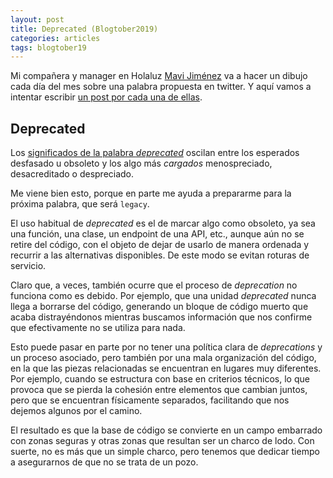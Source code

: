 ```yaml
---
layout: post
title: Deprecated (Blogtober2019)
categories: articles
tags: blogtober19
---
```


Mi compañera y manager en Holaluz [Mavi Jiménez](https://twitter.com/Linkita) va a hacer un dibujo cada día del mes sobre una palabra propuesta en twitter. Y aquí vamos a intentar escribir [un post por cada una de ellas](https://franiglesias.github.io/blogtober19-status/).


## Deprecated

Los [significados de la palabra *deprecated*](https://www.linguee.com/english-spanish/translation/deprecated.html) oscilan entre los esperados desfasado u obsoleto y los algo más *cargados* menospreciado, desacreditado o despreciado.

Me viene bien esto, porque en parte me ayuda a prepararme para la próxima palabra, que será `legacy`.

El uso habitual de *deprecated* es el de marcar algo como obsoleto, ya sea una función, una clase, un endpoint de una API, etc., aunque aún no se retire del código, con el objeto de dejar de usarlo de manera ordenada y recurrir a las alternativas disponibles. De este modo se evitan roturas de servicio.

Claro que, a veces, también ocurre que el proceso de *deprecation* no funciona como es debido. Por ejemplo, que una unidad *deprecated* nunca llega a borrarse del código, generando un bloque de código muerto que acaba distrayéndonos mientras buscamos información que nos confirme que efectivamente no se utiliza para nada.

Esto puede pasar en parte por no tener una política clara de *deprecations* y un proceso asociado, pero también por una mala organización del código, en la que las piezas relacionadas se encuentran en lugares muy diferentes. Por ejemplo, cuando se estructura con base en criterios técnicos, lo que provoca que se pierda la cohesión entre elementos que cambian juntos, pero que se encuentran físicamente separados, facilitando que nos dejemos algunos por el camino.

El resultado es que la base de código se convierte en un campo embarrado con zonas seguras y otras zonas que resultan ser un charco de lodo. Con suerte, no es más que un simple charco, pero tenemos que dedicar tiempo a asegurarnos de que no se trata de un pozo.
